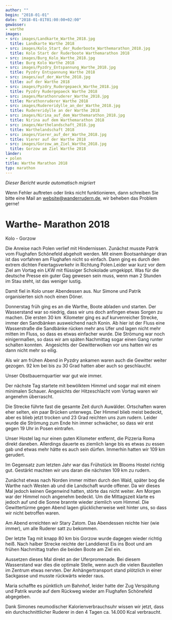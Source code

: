 ```yaml
---
author: ""
begin: "2018-01-01"
date: "2018-01-01T01:00:00+02:00"
gewässer:
- warthe
images:
- src: images/Landkarte_Warthe_2018.jpg
  title: Landkarte Warthe 2018
- src: images/Kolo_Start_der_Ruderboote_Warthemarathon_2018.jpg
  title: Kolo Start der Ruderboote Warthemarathon 2018
- src: images/Burg_Kolo_Warthe_2018.jpg
  title: Burg Kolo Warthe 2018
- src: images/Pyzdry_Entspannung_Warthe_2018.jpg
  title: Pyzdry Entspannung Warthe 2018
- src: images/auf_der_Warthe_2018.jpg
  title: auf der Warthe 2018
- src: images/Pyzdry_Rudergepaeck_Warthe_2018.jpg
  title: Pyzdry Rudergepaeck Warthe 2018
- src: images/Marathonruderer_Warthe_2018.jpg
  title: Marathonruderer Warthe 2018
- src: images/Rudereridylle_an_der_Warthe_2018.jpg
  title: Rudereridylle an der Warthe 2018
- src: images/Nirina_auf_dem_Warthemarathon_2018.jpg
  title: Nirina auf dem Warthemarathon 2018
- src: images/Warthelandschaft_2018.jpg
  title: Warthelandschaft 2018
- src: images/Vierer_auf_der_Warthe_2018.jpg
  title: Vierer auf der Warthe 2018
- src: images/Gorzow_am_Ziel_Warthe_2018.jpg
  title: Gorzow am Ziel Warthe 2018
länder:
- polen
title: Warthe Marathon 2018
typ: marathon
---
```



*Dieser Bericht wurde automatisch migriert*

Wenn Fehler auftreten oder links nicht funktionieren, dann schreiben Sie bitte eine Mail an website@wanderrudern.de, wir beheben das Problem gerne!



# Warthe- Marathon 2018


Kolo - Gorzow

Die Anreise nach Polen verlief mit Hindernissen. Zunächst musste Patrik vom Flughafen Schönefeld abgeholt werden. Mit einem Bootsanhänger dran ist das vorfahren am Flughafen nicht so einfach. Dann ging es durch den extrem dichten Feiertagsverkehr in Richtung Polen.Leider war kurz vor dem Ziel am Vortag ein LKW mit flüssiger Schokolade umgekippt. Was für die deutsche Presse ein guter Gag gewesen sein muss, wenn man 2 Stunden im Stau steht, ist das weniger lustig.

Damit fiel in Kolo unser Abendessen aus. Nur Simone und Patrik organisierten sich noch einen Döner.

Donnerstag früh ging es an die Warthe, Boote abladen und starten. Der Wasserstand war so niedrig, dass wir uns doch anfingen etwas Sorgen zu machen. Die ersten 30 km  Kilometer ging es auf kurvenreicher Strecke, immer den Sandbänken ausweichend nach Konin. Ab hier ist der Fluss eine Wasserstraße die Sandbänke rücken mehr ans Ufer und lagen nicht mehr mitten im Fluss, so dass es etwas einfacher wurde. Die Strömung war noch einigermaßen, so dass wir am späten Nachmittag sogar einen Gang runter schalten konnten.  Angesichts der Gewitterwolken vor uns hatten wir es dann nicht mehr so eilig.

Als wir am frühen Abend in Pyzdry ankamen waren auch die Gewitter weiter gezogen. 92 km bei bis zu 30 Grad hatten aber auch so geschlaucht.

Unser Obstbauernquartier war gut wie immer.

Der nächste Tag startete mit bewölktem Himmel und sogar mal mit einem minimalen Schauer. Angesichts der Hitzeschlacht vom Vortag waren wir angenehm überrascht.

Die Strecke führte fast die gesamte Zeit durch Auwälder. Ortschaften waren eher selten, ein paar Brücken unterwegs. Der Himmel blieb meist bedeckt, aber es blieb jetzt trocken und 23 Grad reichten uns zum rudern. Leider wurde die Strömung zum Ende hin immer schwächer, so dass wir erst gegen 19 Uhr in Posen eintrafen.

Unser Hostel lag nur einen guten Kilometer entfernt, die Pizzeria Roma direkt daneben. Allerdings dauerte es ziemlich lange bis es etwas zu essen gab und etwas mehr hätte es auch sein dürfen. Immerhin hatten wir 109 km gerudert.

Im Gegensatz zum letzten Jahr war das Frühstück im Blooms Hostel richtig gut. Gestärkt machten wir uns daran die nächsten 109 km zu rudern.

Zunächst etwas nach Norden immer mitten durch den Wald, später bog die Warthe nach Westen ab und die Landschaft wurde offener. Da wir dieses Mal jedoch keinen Gegenwind hatten, störte das nicht weiter. Am Morgen war der Himmel noch angenehm bedeckt. Um die Mittagszeit klarte es jedoch auf und die Sonne brannte wieder ziemlich vom Himmel. Die Gewittertürme gegen Abend lagen glücklicherweise weit hinter uns, so dass wir nicht betroffen waren.

Am Abend erreichten wir Stary Zatom. Das Abendessen reichte hier (wie immer), um alle Ruderer satt zu bekommen.

Der letzte Tag mit knapp 80 km bis Gorzow wurde dagegen wieder richtig heiß. Nach halber Strecke reichte der Landdienst Eis ins Boot und am frühen Nachmittag trafen die beiden Boote am Ziel ein.

Aussetzen dieses Mal direkt an der Uferpromenade. Bei diesem Wasserstand war dies die optimale Stelle, wenn auch die vielen Baustellen im Zentrum etwas nervten. Der Anhängertransport stand plötzlich in einer Sackgasse und musste rückwärts wieder raus.

Maria schaffte es pünktlich um Bahnhof, leider hatte der Zug Verspätung und Patrik wurde auf dem Rückweg wieder am Flughafen Schönefeld abgegeben.

Dank Simones neumodischer Kalorienverbrauchsuhr wissen wir jetzt, dass ein durchschnittlicher Ruderer in den 4 Tagen ca. 14.000 Kcal verbraucht.